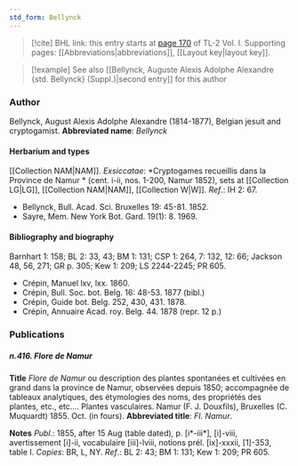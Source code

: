 ```yaml
---
std_form: Bellynck
---
```


> [!cite] BHL link: this entry starts at [page 170](https://www.biodiversitylibrary.org/page/33120301) of TL-2 Vol. I.
> Supporting pages: [[Abbreviations|abbreviations]], [[Layout key|layout key]].

> [!example] See also [[Bellynck, Auguste Alexis Adolphe Alexandre {std. Bellynck} (Suppl.)|second entry]] for this author

### Author

Bellynck, August Alexis Adolphe Alexandre (1814-1877), Belgian jesuit and cryptogamist. 
**Abbreviated name**: *Bellynck*

#### Herbarium and types

[[Collection NAM|NAM]].
*Exsiccatae*: *Cryptogames recueillis dans la Province de Namur * (cent. i-ii, nos. 1-200, Namur 1852), sets at [[Collection LG|LG]], [[Collection NAM|NAM]], [[Collection W|W]].
*Ref*.: IH 2: 67.
- Bellynck, Bull. Acad. Sci. Bruxelles 19: 45-81. 1852.
- Sayre, Mem. New York Bot. Gard. 19(1): 8. 1969.

#### Bibliography and biography

Barnhart 1: 158; BL 2: 33, 43; BM 1: 131; CSP 1: 264, 7: 132, 12: 66; Jackson 48, 56, 271; GR p. 305; Kew 1: 209; LS 2244-2245; PR 605.
- Crépin, Manuel lxv, lxx. 1860.
- Crépin, Bull. Soc. bot. Belg. 16: 48-53. 1877 (bibl.)
- Crépin, Guide bot. Belg. 252, 430, 431. 1878.
- Crépin, Annuaire Acad. roy. Belg. 44. 1878 (repr. 12 p.)

### Publications

##### n.416. Flore de Namur

**Title**
*Flore de Namur* ou description des plantes spontanées et cultivées en grand dans la province de Namur, observées depuis 1850; accompagnée de tableaux analytiques, des étymologies des noms, des propriétés des plantes, etc., etc.... Plantes vasculaires. Namur (F. J. Douxfils), Bruxelles (C. Muquardt) 1855. Oct. (in fours).
**Abbreviated title**: *Fl. Namur*.

**Notes**
*Publ*.: 1855, after 15 Aug (table dated), p. \[i\*-iii\*\], \[i\]-viii, avertissement \[i\]-ii, vocabulaire \[iii\]-lviii, notions prél. \[ix\]-xxxii, \[1\]-353, table I. *Copies*: BR, L, NY.
*Ref*.: BL 2: 43; BM 1: 131; Kew 1: 209; PR 605.

